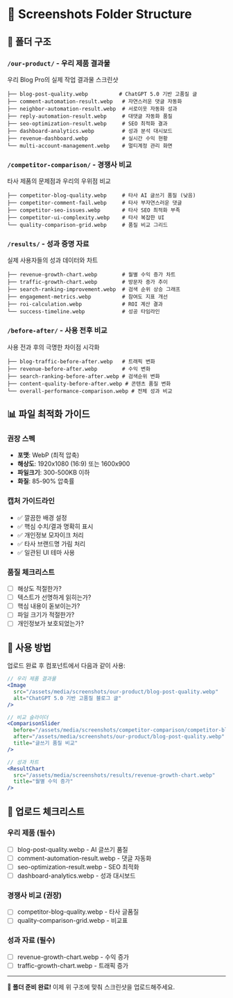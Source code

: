 # 📸 Screenshots Folder Structure

## 📁 폴더 구조

### `/our-product/` - 우리 제품 결과물
우리 Blog Pro의 실제 작업 결과물 스크린샷
```
├── blog-post-quality.webp          # ChatGPT 5.0 기반 고품질 글
├── comment-automation-result.webp   # 자연스러운 댓글 자동화
├── neighbor-automation-result.webp  # 서로이웃 자동화 성과
├── reply-automation-result.webp     # 대댓글 자동화 품질
├── seo-optimization-result.webp     # SEO 최적화 결과
├── dashboard-analytics.webp         # 성과 분석 대시보드
├── revenue-dashboard.webp           # 실시간 수익 현황
└── multi-account-management.webp    # 멀티계정 관리 화면
```

### `/competitor-comparison/` - 경쟁사 비교
타사 제품의 문제점과 우리의 우위점 비교
```
├── competitor-blog-quality.webp     # 타사 AI 글쓰기 품질 (낮음)
├── competitor-comment-fail.webp     # 타사 부자연스러운 댓글
├── competitor-seo-issues.webp       # 타사 SEO 최적화 부족
├── competitor-ui-complexity.webp    # 타사 복잡한 UI
└── quality-comparison-grid.webp     # 품질 비교 그리드
```

### `/results/` - 성과 증명 자료
실제 사용자들의 성과 데이터와 차트
```
├── revenue-growth-chart.webp        # 월별 수익 증가 차트
├── traffic-growth-chart.webp        # 방문자 증가 추이
├── search-ranking-improvement.webp  # 검색 순위 상승 그래프
├── engagement-metrics.webp          # 참여도 지표 개선
├── roi-calculation.webp             # ROI 계산 결과
└── success-timeline.webp            # 성공 타임라인
```

### `/before-after/` - 사용 전후 비교
사용 전과 후의 극명한 차이점 시각화
```
├── blog-traffic-before-after.webp   # 트래픽 변화
├── revenue-before-after.webp        # 수익 변화
├── search-ranking-before-after.webp # 검색순위 변화
├── content-quality-before-after.webp # 콘텐츠 품질 변화
└── overall-performance-comparison.webp # 전체 성과 비교
```

## 📊 파일 최적화 가이드

### 권장 스펙
- **포맷**: WebP (최적 압축)
- **해상도**: 1920x1080 (16:9) 또는 1600x900
- **파일크기**: 300-500KB 이하
- **화질**: 85-90% 압축률

### 캡처 가이드라인
- ✅ 깔끔한 배경 설정
- ✅ 핵심 수치/결과 명확히 표시
- ✅ 개인정보 모자이크 처리
- ✅ 타사 브랜드명 가림 처리
- ✅ 일관된 UI 테마 사용

### 품질 체크리스트
- [ ] 해상도 적절한가?
- [ ] 텍스트가 선명하게 읽히는가?
- [ ] 핵심 내용이 돋보이는가?
- [ ] 파일 크기가 적절한가?
- [ ] 개인정보가 보호되었는가?

## 🎯 사용 방법

업로드 완료 후 컴포넌트에서 다음과 같이 사용:

```jsx
// 우리 제품 결과물
<Image 
  src="/assets/media/screenshots/our-product/blog-post-quality.webp" 
  alt="ChatGPT 5.0 기반 고품질 블로그 글" 
/>

// 비교 슬라이더
<ComparisonSlider 
  before="/assets/media/screenshots/competitor-comparison/competitor-blog-quality.webp"
  after="/assets/media/screenshots/our-product/blog-post-quality.webp"
  title="글쓰기 품질 비교"
/>

// 성과 차트
<ResultChart 
  src="/assets/media/screenshots/results/revenue-growth-chart.webp"
  title="월별 수익 증가"
/>
```

## 📝 업로드 체크리스트

### 우리 제품 (필수)
- [ ] blog-post-quality.webp - AI 글쓰기 품질
- [ ] comment-automation-result.webp - 댓글 자동화
- [ ] seo-optimization-result.webp - SEO 최적화
- [ ] dashboard-analytics.webp - 성과 대시보드

### 경쟁사 비교 (권장)
- [ ] competitor-blog-quality.webp - 타사 글품질
- [ ] quality-comparison-grid.webp - 비교표

### 성과 자료 (필수)
- [ ] revenue-growth-chart.webp - 수익 증가
- [ ] traffic-growth-chart.webp - 트래픽 증가

---

**📁 폴더 준비 완료!** 
이제 위 구조에 맞춰 스크린샷을 업로드해주세요.